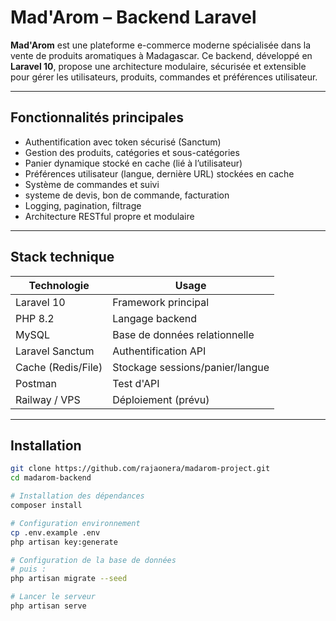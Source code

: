#  Mad'Arom – Backend Laravel

**Mad'Arom** est une plateforme e-commerce moderne spécialisée dans la vente de produits aromatiques à Madagascar. Ce backend, développé en **Laravel 10**, propose une architecture modulaire, sécurisée et extensible pour gérer les utilisateurs, produits, commandes et préférences utilisateur.

---

##  Fonctionnalités principales

-  Authentification avec token sécurisé (Sanctum)
-  Gestion des produits, catégories et sous-catégories
-  Panier dynamique stocké en cache (lié à l’utilisateur)
-  Préférences utilisateur (langue, dernière URL) stockées en cache
-  Système de commandes et suivi
-  systeme de devis, bon de commande, facturation
-  Logging, pagination, filtrage
-  Architecture RESTful propre et modulaire

---

##  Stack technique

| Technologie       | Usage                          |
|------------------|--------------------------------|
| Laravel 10        | Framework principal            |
| PHP 8.2           | Langage backend                |
| MySQL             | Base de données relationnelle  |
| Laravel Sanctum   | Authentification API           |
| Cache (Redis/File)| Stockage sessions/panier/langue|
| Postman           | Test d'API                     |
| Railway / VPS     | Déploiement (prévu)            |

---

##  Installation

```bash
git clone https://github.com/rajaonera/madarom-project.git
cd madarom-backend

# Installation des dépendances
composer install

# Configuration environnement
cp .env.example .env
php artisan key:generate

# Configuration de la base de données
# puis :
php artisan migrate --seed

# Lancer le serveur
php artisan serve
